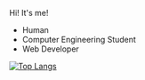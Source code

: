Hi! It's me!

- Human
- Computer Engineering Student
- Web Developer


[![Top Langs](https://github-readme-stats.vercel.app/api/top-langs/?username=matheuspsantos&exclude=if68x-c91)](https://github.com/matheuspsantos/github-readme-stats)
